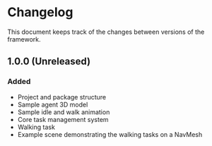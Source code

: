 # Changelog

This document keeps track of the changes between versions of the framework.

## 1.0.0 (Unreleased)

### Added
- Project and package structure
- Sample agent 3D model
- Sample idle and walk animation
- Core task management system
- Walking task
- Example scene demonstrating the walking tasks on a NavMesh